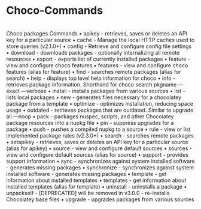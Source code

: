 # Choco-Commands
<br>
Choco packages
Commands
•	apikey - retrieves, saves or deletes an API key for a particular source
•	cache - Manage the local HTTP caches used to store queries (v2.1.0+)
•	config - Retrieve and configure config file settings
•	download - downloads packages - optionally internalizing all remote resources
•	export - exports list of currently installed packages
•	feature - view and configure choco features
•	features - view and configure choco features (alias for feature)
•	find - searches remote packages (alias for search)
•	help - displays top level help information for choco
•	info - retrieves package information. Shorthand for choco search pkgname —exact —verbose
•	install - installs packages from various sources
•	list - lists local packages
•	new - generates files necessary for a chocolatey package from a template
•	optimize - optimizes installation, reducing space usage
•	outdated - retrieves packages that are outdated. Similar to upgrade all —noop
•	pack - packages nuspec, scripts, and other Chocolatey package resources into a nupkg file
•	pin - suppress upgrades for a package
•	push - pushes a compiled nupkg to a source
•	rule - view or list implemented package rules (v2.3.0+)
•	search - searches remote packages
•	setapikey - retrieves, saves or deletes an API key for a particular source (alias for apikey)
•	source - view and configure default sources
•	sources - view and configure default sources (alias for source)
•	support - provides support information
•	sync - synchronizes against system installed software - generates missing packages
•	synchronize - synchronizes against system installed software - generates missing packages
•	template - get information about installed templates
•	templates - get information about installed templates (alias for template)
•	uninstall - uninstalls a package
•	unpackself - [DEPRECATED] will be removed in v3.0.0 - re-installs Chocolatey base files
•	upgrade - upgrades packages from various sources
